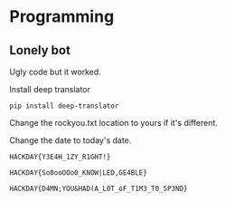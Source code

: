 # Programming

## Lonely bot


Ugly code but it worked.

Install deep translator

`pip install deep-translator`

Change the rockyou.txt location to yours if it's different.

Change the date to today's date.


`HACKDAY{Y3E4H_1ZY_R1GHT!}`

`HACKDAY{So0ooOOo0_KNOW|LED,GE4BLE}`

`HACKDAY{D4MN;YOU&HAD(A_L0T_oF_T1M3_T0_SP3ND}`
